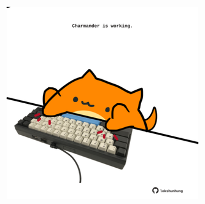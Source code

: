 <!-- built at 27/05/2022, 02:41:08 UTC -->
<p align="center">
  <img width="500" height="500" src="./ReadmeImage.svg">
</p>
